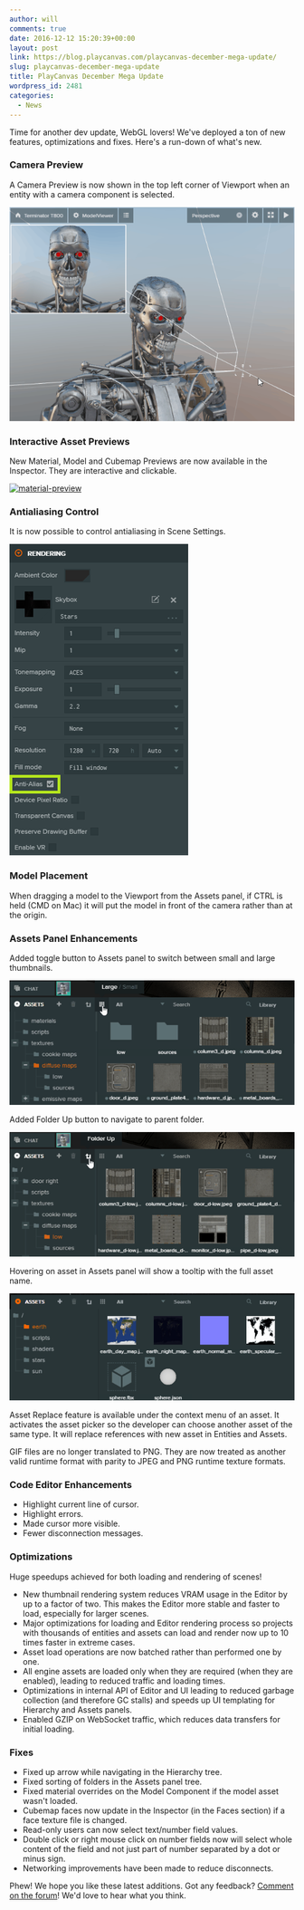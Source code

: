 ```yaml
---
author: will
comments: true
date: 2016-12-12 15:20:39+00:00
layout: post
link: https://blog.playcanvas.com/playcanvas-december-mega-update/
slug: playcanvas-december-mega-update
title: PlayCanvas December Mega Update
wordpress_id: 2481
categories:
  - News
---
```


Time for another dev update, WebGL lovers! We've deployed a ton of new features, optimizations and fixes. Here's a run-down of what's new.

### Camera Preview

A Camera Preview is now shown in the top left corner of Viewport when an entity with a camera component is selected.

[![camerapreview](/assets/media/editor-camera-preview.gif)](/assets/media/editor-camera-preview.gif)

### Interactive Asset Previews

New Material, Model and Cubemap Previews are now available in the Inspector. They are interactive and clickable.

[![material-preview](/assets/media/material-preview.gif)](/assets/media/material-preview.gif)

### Antialiasing Control

It is now possible to control antialiasing in Scene Settings.

[![antialias](/assets/media/antialias.png)](/assets/media/antialias.png)

### Model Placement

When dragging a model to the Viewport from the Assets panel, if CTRL is held (CMD on Mac) it will put the model in front of the camera rather than at the origin.

### Assets Panel Enhancements

Added toggle button to Assets panel to switch between small and large thumbnails.

[![thumbnail-size](/assets/media/thumbnail-size.gif)](/assets/media/thumbnail-size.gif)

Added Folder Up button to navigate to parent folder.

[![folder-up](/assets/media/folder-up.gif)](/assets/media/folder-up.gif)

Hovering on asset in Assets panel will show a tooltip with the full asset name.

[![asset-tooltips](/assets/media/asset-tooltips.gif)](/assets/media/asset-tooltips.gif)

Asset Replace feature is available under the context menu of an asset. It activates the asset picker so the developer can choose another asset of the same type. It will replace references with new asset in Entities and Assets.

GIF files are no longer translated to PNG. They are now treated as another valid runtime format with parity to JPEG and PNG runtime texture formats.

### Code Editor Enhancements

- Highlight current line of cursor.
- Highlight errors.
- Made cursor more visible.
- Fewer disconnection messages.

### Optimizations

Huge speedups achieved for both loading and rendering of scenes!

- New thumbnail rendering system reduces VRAM usage in the Editor by up to a factor of two. This makes the Editor more stable and faster to load, especially for larger scenes.
- Major optimizations for loading and Editor rendering process so projects with thousands of entities and assets can load and render now up to 10 times faster in extreme cases.
- Asset load operations are now batched rather than performed one by one.
- All engine assets are loaded only when they are required (when they are enabled), leading to reduced traffic and loading times.
- Optimizations in internal API of Editor and UI leading to reduced garbage collection (and therefore GC stalls) and speeds up UI templating for Hierarchy and Assets panels.
- Enabled GZIP on WebSocket traffic, which reduces data transfers for initial loading.

### Fixes

- Fixed up arrow while navigating in the Hierarchy tree.
- Fixed sorting of folders in the Assets panel tree.
- Fixed material overrides on the Model Component if the model asset wasn't loaded.
- Cubemap faces now update in the Inspector (in the Faces section) if a face texture file is changed.
- Read-only users can now select text/number field values.
- Double click or right mouse click on number fields now will select whole content of the field and not just part of number separated by a dot or minus sign.
- Networking improvements have been made to reduce disconnects.

Phew! We hope you like these latest additions. Got any feedback? [Comment on the forum](https://forum.playcanvas.com/t/playcanvas-december-mega-update/2983)! We'd love to hear what you think.
